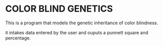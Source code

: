 # COLOR BLIND GENETICS
This is a program that models the genetic inheritance of color blindness. 

it intakes data entered by the user and ouputs a punnett square and percentage.
